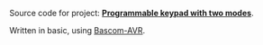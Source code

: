 Source code for project: **[Programmable keypad with two modes](https://www.uctrl.net/projects/104/avr/programmable-keypad-with-two-modes)**.

Written in basic, using [Bascom-AVR](http://www.mcselec.com/).
